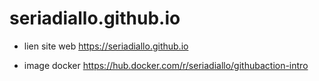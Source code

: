 # seriadiallo.github.io

- lien site web
  https://seriadiallo.github.io 

- image docker
  https://hub.docker.com/r/seriadiallo/githubaction-intro

